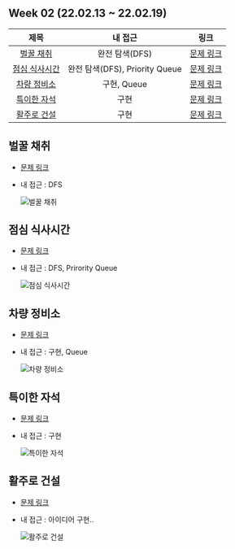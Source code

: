 ## Week 02 (22.02.13 ~ 22.02.19)
| 제목 | 내 접근 | 링크 |
| :---: | :---: | :---: |
| [벌꿀 채취](#벌꿀-채취) | 완전 탐색(DFS) | [문제 링크](https://swexpertacademy.com/main/code/problem/problemDetail.do?contestProbId=AV5V4A46AdIDFAWu) |
| [점심 식사시간](#점심-식사시간) | 완전 탐색(DFS), Priority Queue | [문제 링크](https://swexpertacademy.com/main/code/problem/problemDetail.do?contestProbId=AV5-BEE6AK0DFAVl) |
| [차량 정비소](#차량-정비소) | 구현, Queue | [문제 링크](https://swexpertacademy.com/main/code/problem/problemDetail.do?contestProbId=AV6c6bgaIuoDFAXy) |
| [특이한 자석](#특이한-자석) | 구현 | [문제 링크](https://swexpertacademy.com/main/code/problem/problemDetail.do?contestProbId=AWIeV9sKkcoDFAVH) |
| [활주로 건설](#활주로-건설) | 구현 | [문제 링크](https://swexpertacademy.com/main/code/problem/problemDetail.do?contestProbId=AWIeW7FakkUDFAVH) |

## 벌꿀 채취
- [문제 링크](https://swexpertacademy.com/main/code/problem/problemDetail.do?contestProbId=AV5V4A46AdIDFAWu)
- 내 접근 : DFS

    ![벌꿀 채취](https://user-images.githubusercontent.com/75352656/221362350-1525f96b-4a50-428e-89d8-5e6b80ce02a8.png)

## 점심 식사시간
- [문제 링크](https://swexpertacademy.com/main/code/problem/problemDetail.do?contestProbId=AV5-BEE6AK0DFAVl)
- 내 접근 : DFS, Prirority Queue

    ![점심 식사시간](https://user-images.githubusercontent.com/75352656/221362352-d855d217-1a4d-4181-a1e6-d98dcfd6f836.png)

## 차량 정비소
- [문제 링크](https://swexpertacademy.com/main/code/problem/problemDetail.do?contestProbId=AV6c6bgaIuoDFAXy)
- 내 접근 : 구현, Queue

    ![차량 정비소](https://user-images.githubusercontent.com/75352656/221362353-ca30bbff-7eae-41d8-bbbc-d98f853477f8.png)

## 특이한 자석
- [문제 링크](https://swexpertacademy.com/main/code/problem/problemDetail.do?contestProbId=AWIeV9sKkcoDFAVH)
- 내 접근 : 구현

    ![특이한 자석](https://user-images.githubusercontent.com/75352656/221362356-4d5135c4-3e29-4aef-82d9-900be3d9f357.png)

## 활주로 건설
- [문제 링크](https://swexpertacademy.com/main/code/problem/problemDetail.do?contestProbId=AWIeW7FakkUDFAVH)
- 내 접근 : 아이디어 구현..

    ![활주로 건설](https://user-images.githubusercontent.com/75352656/221362360-f067166f-ce17-49cf-94bd-9505d5f5cdc8.png)
